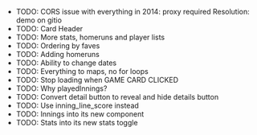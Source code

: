 - TODO: CORS issue with everything in 2014: proxy required
Resolution: demo on gitio
- TODO: Card Header
- TODO: More stats, homeruns and player lists
- TODO: Ordering by faves
- TODO: Adding homeruns
- TODO: Ability to change dates
- TODO: Everything to maps, no for loops
- TODO: Stop loading when GAME CARD CLICKED
- TODO: Why playedInnings?
- TODO: Convert detail button to reveal and hide details button
- TODO: Use inning_line_score instead
- TODO: Innings into its new component
- TODO: Stats into its new stats toggle
